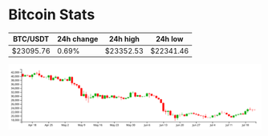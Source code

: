 # Bitcoin Stats

BTC/USDT|24h change|24h high|24h low|
|---|---|---|---|
|$23095.76|0.69%|$23352.53|$22341.46|

<img src="./chart.svg">
